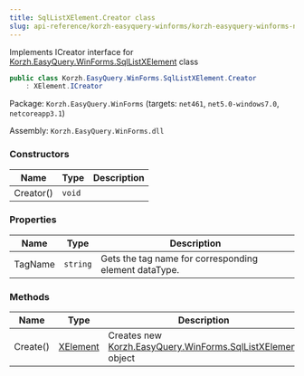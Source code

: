 ```yaml
---
title: SqlListXElement.Creator class
slug: api-reference/korzh-easyquery-winforms/korzh-easyquery-winforms-namespace/sqllistxelement-creator-class
---
```

Implements ICreator interface for [Korzh.EasyQuery.WinForms.SqlListXElement](api-reference/korzh-easyquery-winforms/korzh-easyquery-winforms-namespace/sqllistxelement-class) class
```csharp
public class Korzh.EasyQuery.WinForms.SqlListXElement.Creator
    : XElement.ICreator

```
Package: `Korzh.EasyQuery.WinForms` (targets: `net461`, `net5.0-windows7.0`, `netcoreapp3.1`)

Assembly: `Korzh.EasyQuery.WinForms.dll`

### Constructors

| Name | Type | Description | 
| --- | --- | --- | 
| Creator() | `void` |  | 


### Properties

| Name | Type | Description | 
| --- | --- | --- | 
| TagName | `string` | Gets the tag name for corresponding element dataType. | 


### Methods

| Name | Type | Description | 
| --- | --- | --- | 
| Create() | [XElement](api-reference/korzh-easyquery-winforms/korzh-easyquery-winforms-namespace/xelement-class) | Creates new [Korzh.EasyQuery.WinForms.SqlListXElement](api-reference/korzh-easyquery-winforms/korzh-easyquery-winforms-namespace/sqllistxelement-class) object |
